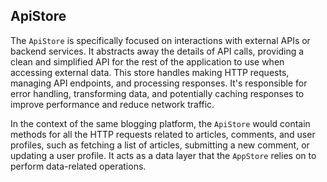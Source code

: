 ## ApiStore

The `ApiStore` is specifically focused on interactions with external APIs or backend services. It abstracts away the details of API calls, providing a clean and simplified API for the rest of the application to use when accessing external data. This store handles making HTTP requests, managing API endpoints, and processing responses. It's responsible for error handling, transforming data, and potentially caching responses to improve performance and reduce network traffic.

In the context of the same blogging platform, the `ApiStore` would contain methods for all the HTTP requests related to articles, comments, and user profiles, such as fetching a list of articles, submitting a new comment, or updating a user profile. It acts as a data layer that the `AppStore` relies on to perform data-related operations.